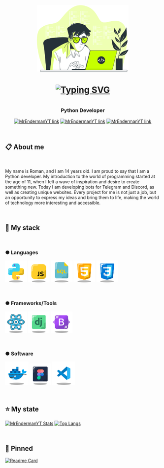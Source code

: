 <div align="center">
<img weight="300" height="215" src="data/table.svg">
<h1>
 
[![Typing SVG](https://readme-typing-svg.demolab.com?font=Fira+Code&weight=900&size=25&pause=1000&center=%D0%9B%D0%9E%D0%96%D0%AC&vCenter=%D0%9B%D0%9E%D0%96%D0%AC&repeat=%D0%9B%D0%9E%D0%96%D0%AC&random=%D0%9B%D0%9E%D0%96%D0%AC&width=435&lines=sss)](https://git.io/typing-svg)<h1/>
<h3>Python Developer</h3>

[![MrEndermanYT link](https://img.shields.io/badge/TELEGRAM-blue?style=for-the-badge&logo=telegram&logoColor=white)](https://t.me/MrEnderman_YT)
[![MrEndermanYT link](https://img.shields.io/badge/DISCORD-blue?style=for-the-badge&logo=discord&logoColor=white)](https://discordapp.com/users/839816191254331413/ )
[![MrEndermanYT link](https://img.shields.io/badge/LINKEDIN-blue?style=for-the-badge&logo=linkedin&logoColor=white)](https://github.com/MrEnderman-YT)

⠀
</div>
<div align="left">
<h2>📋 About me</h2>
⠀
 
My name is Roman, and I am 14 years old. I am proud to say that I am a Python developer. My introduction to the world of programming started at the age of 11, when I felt a wave of inspiration and desire to create something new. Today I am developing bots for Telegram and Discord, as well as creating unique websites. Every project for me is not just a job, but an opportunity to express my ideas and bring them to life, making the world of technology more interesting and accessible.

⠀
<h2><b>💼 My stack</b></h2>
⠀
<h3>● Languages</h3>

<img src="data/icon-python.svg" weight="70" height="70" title="Python"/>

<img src="data/icon-js.svg" weight="70" height="70" title="JavaScript"/>

<img src="data/icon-mysql.svg" weight="70" height="70" title="Mysql"/>

<img src="data/icon-html.svg" weight="70" height="70" title="HTML"/>

<img src="data/icon-css.svg" weight="70" height="70" title="CSS"/>

⠀
<h3>● Frameworks/Tools</h3>

<img src="data/icon-react.svg" weight="70" height="70" title="React"/>
 
<img src="data/icon-django.svg" weight="70" height="70" title="Django"/>

<img src="data/icon-bootstrap.svg" weight="70" height="70" title="Bootstrap"/>

⠀
<h3>● Software</h3>

<img src="data/icon-docker.svg" weight="75" height="75" title="Docker"/>

<img src="data/icon-figma.svg" weight="70" height="70" title="Figma"/>

<img src="data/icon-vscode.svg" weight="75" height="75" title="VSCode"/>

⠀
<h2>⭐ My state</h2>
  
[![MrEndermanYT Stats](https://github-readme-stats.vercel.app/api?username=MrEnderman-YT&show_icons=true&theme=gotham&locale=en)](https://github.com/anuraghazra/github-readme-stats) [![Top Langs](https://github-readme-stats.vercel.app/api/top-langs/?username=MrEnderman-YT&layout=compact&theme=gotham)](https://github.com/MrEnderman-YT)

⠀
<h2>📌 Pinned</h2>

[![Readme Card](https://github-readme-stats.vercel.app/api/pin/?username=MrEnderman-YT&repo=Network-City-Helper&theme=gotham&show_owner=true&description_lines_count=3)](https://github.com/MrEnderman-YT/Network-City-Helper)
</div>
